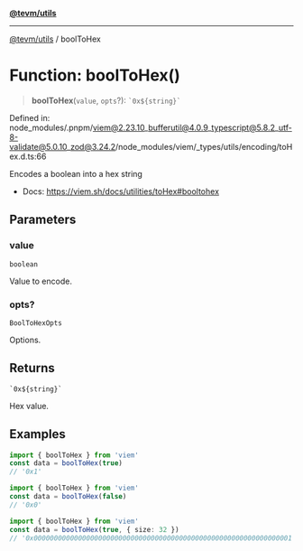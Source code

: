 [**@tevm/utils**](../README.md)

***

[@tevm/utils](../globals.md) / boolToHex

# Function: boolToHex()

> **boolToHex**(`value`, `opts`?): `` `0x${string}` ``

Defined in: node\_modules/.pnpm/viem@2.23.10\_bufferutil@4.0.9\_typescript@5.8.2\_utf-8-validate@5.0.10\_zod@3.24.2/node\_modules/viem/\_types/utils/encoding/toHex.d.ts:66

Encodes a boolean into a hex string

- Docs: https://viem.sh/docs/utilities/toHex#booltohex

## Parameters

### value

`boolean`

Value to encode.

### opts?

`BoolToHexOpts`

Options.

## Returns

`` `0x${string}` ``

Hex value.

## Examples

```ts
import { boolToHex } from 'viem'
const data = boolToHex(true)
// '0x1'
```

```ts
import { boolToHex } from 'viem'
const data = boolToHex(false)
// '0x0'
```

```ts
import { boolToHex } from 'viem'
const data = boolToHex(true, { size: 32 })
// '0x0000000000000000000000000000000000000000000000000000000000000001'
```
